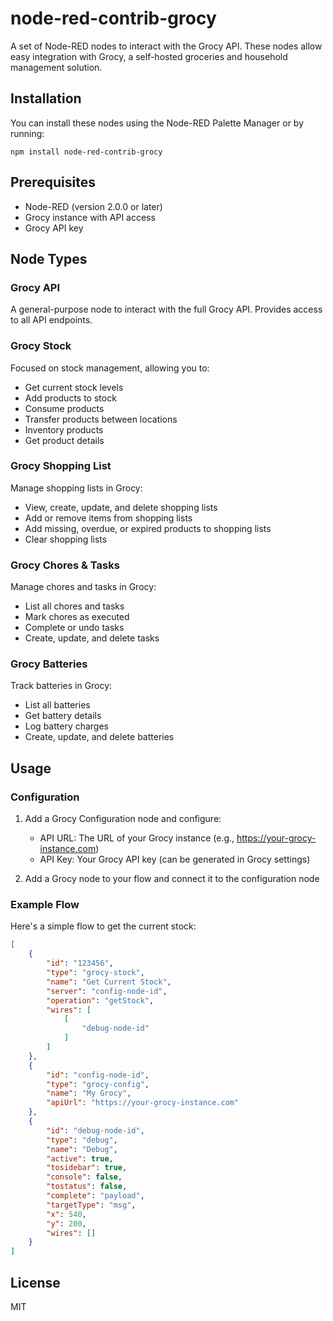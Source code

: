 # node-red-contrib-grocy

A set of Node-RED nodes to interact with the Grocy API. These nodes allow easy integration with Grocy, a self-hosted groceries and household management solution.

## Installation

You can install these nodes using the Node-RED Palette Manager or by running:

```
npm install node-red-contrib-grocy
```

## Prerequisites

- Node-RED (version 2.0.0 or later)
- Grocy instance with API access
- Grocy API key

## Node Types

### Grocy API

A general-purpose node to interact with the full Grocy API. Provides access to all API endpoints.

### Grocy Stock

Focused on stock management, allowing you to:
- Get current stock levels
- Add products to stock
- Consume products
- Transfer products between locations
- Inventory products
- Get product details

### Grocy Shopping List

Manage shopping lists in Grocy:
- View, create, update, and delete shopping lists
- Add or remove items from shopping lists
- Add missing, overdue, or expired products to shopping lists
- Clear shopping lists

### Grocy Chores & Tasks

Manage chores and tasks in Grocy:
- List all chores and tasks
- Mark chores as executed
- Complete or undo tasks
- Create, update, and delete tasks

### Grocy Batteries

Track batteries in Grocy:
- List all batteries
- Get battery details
- Log battery charges
- Create, update, and delete batteries

## Usage

### Configuration

1. Add a Grocy Configuration node and configure:
   - API URL: The URL of your Grocy instance (e.g., https://your-grocy-instance.com)
   - API Key: Your Grocy API key (can be generated in Grocy settings)

2. Add a Grocy node to your flow and connect it to the configuration node

### Example Flow

Here's a simple flow to get the current stock:

```json
[
    {
        "id": "123456",
        "type": "grocy-stock",
        "name": "Get Current Stock",
        "server": "config-node-id",
        "operation": "getStock",
        "wires": [
            [
                "debug-node-id"
            ]
        ]
    },
    {
        "id": "config-node-id",
        "type": "grocy-config",
        "name": "My Grocy",
        "apiUrl": "https://your-grocy-instance.com"
    },
    {
        "id": "debug-node-id",
        "type": "debug",
        "name": "Debug",
        "active": true,
        "tosidebar": true,
        "console": false,
        "tostatus": false,
        "complete": "payload",
        "targetType": "msg",
        "x": 540,
        "y": 200,
        "wires": []
    }
]
```

## License

MIT
